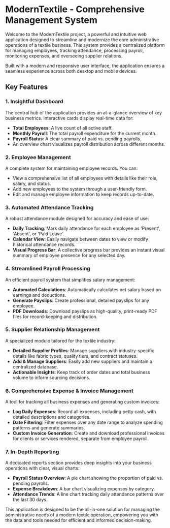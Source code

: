 # ModernTextile - Comprehensive Management System

Welcome to the ModernTextile project, a powerful and intuitive web application designed to streamline and modernize the core administrative operations of a textile business. This system provides a centralized platform for managing employees, tracking attendance, processing payroll, monitoring expenses, and overseeing supplier relations.

Built with a modern and responsive user interface, the application ensures a seamless experience across both desktop and mobile devices.

## Key Features

### 1. **Insightful Dashboard**
The central hub of the application provides an at-a-glance overview of key business metrics. Interactive cards display real-time data for:
- **Total Employees**: A live count of all active staff.
- **Monthly Payroll**: The total payroll expenditure for the current month.
- **Payroll Status**: A clear summary of paid vs. pending payrolls.
- An overview chart visualizes payroll distribution across different months.

### 2. **Employee Management**
A complete system for maintaining employee records. You can:
- View a comprehensive list of all employees with details like their role, salary, and status.
- Add new employees to the system through a user-friendly form.
- Edit and manage employee information to keep records up-to-date.

### 3. **Automated Attendance Tracking**
A robust attendance module designed for accuracy and ease of use:
- **Daily Tracking**: Mark daily attendance for each employee as 'Present', 'Absent', or 'Paid Leave'.
- **Calendar View**: Easily navigate between dates to view or modify historical attendance records.
- **Visual Progress Bar**: A collective progress bar provides an instant visual summary of employee presence for any selected day.

### 4. **Streamlined Payroll Processing**
An efficient payroll system that simplifies salary management:
- **Automated Calculations**: Automatically calculates net salary based on earnings and deductions.
- **Generate Payslips**: Create professional, detailed payslips for any employee.
- **PDF Downloads**: Download payslips as high-quality, print-ready PDF files for record-keeping and distribution.

### 5. **Supplier Relationship Management**
A specialized module tailored for the textile industry:
- **Detailed Supplier Profiles**: Manage suppliers with industry-specific details like fabric types, quality tiers, and contract statuses.
- **Add & Manage Suppliers**: Easily add new suppliers and maintain a centralized database.
- **Actionable Insights**: Keep track of order dates and total business volume to inform sourcing decisions.

### 6. **Comprehensive Expense & Invoice Management**
A tool for tracking all business expenses and generating custom invoices:
- **Log Daily Expenses**: Record all expenses, including petty cash, with detailed descriptions and categories.
- **Date Filtering**: Filter expenses over any date range to analyze spending patterns and generate summaries.
- **Custom Invoice Generation**: Create and download professional invoices for clients or services rendered, separate from employee payroll.

### 7. **In-Depth Reporting**
A dedicated reports section provides deep insights into your business operations with clear, visual charts:
- **Payroll Status Overview**: A pie chart showing the proportion of paid vs. pending payrolls.
- **Expense Breakdown**: A bar chart visualizing expenses by category.
- **Attendance Trends**: A line chart tracking daily attendance patterns over the last 30 days.

This application is designed to be the all-in-one solution for managing the administrative needs of a modern textile operation, empowering you with the data and tools needed for efficient and informed decision-making.